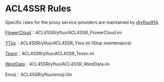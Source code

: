 # ACL4SSR Rules

Specific rules for the proxy service providers are maintained by [@yfluo914](https://github.com/yfluo914).

[FlowerCloud](https://flower.yt/aff.php?aff=677)：ACL4SSR/yfluo/ACL4SSR_FlowerCloud.ini

[YToo](https://oxycontin.top/aff.php?aff=900)：ACL4SSR/yfluo/ACL4SSR_Ytoo.ini (Stop maintenance)

[Texon](https://texon.io/portal/aff.php?aff=238)：ACL4SSR/yfluo/ACL4SSR_Texon.ini

[WestData](https://fuqing.cz/aff.php?aff=522)：ACL4SSR/yfluo/ACL4SSR_WestData.ini

Emoji：ACL4SSR/yfluo/emoji.list